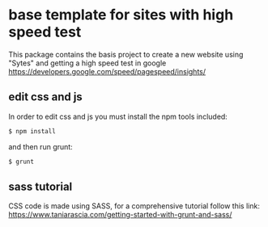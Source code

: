 # base template for sites with high speed test

This package contains the basis project to create a new website using "Sytes" and getting a high speed test in google https://developers.google.com/speed/pagespeed/insights/

## edit css and js

In order to edit css and js you must install the npm tools included:

```sh
$ npm install
```

and then run grunt:

```sh
$ grunt
```

## sass tutorial

CSS code is made using SASS, for a comprehensive tutorial follow this link: https://www.taniarascia.com/getting-started-with-grunt-and-sass/
